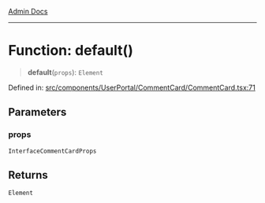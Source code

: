 [Admin Docs](/)

---

# Function: default()

> **default**(`props`): `Element`

Defined in: [src/components/UserPortal/CommentCard/CommentCard.tsx:71](https://github.com/PalisadoesFoundation/talawa-admin/blob/main/src/components/UserPortal/CommentCard/CommentCard.tsx#L71)

## Parameters

### props

`InterfaceCommentCardProps`

## Returns

`Element`
